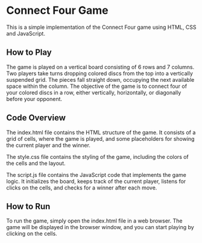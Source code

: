 # Connect Four Game
This is a simple implementation of the Connect Four game using HTML, CSS and JavaScript.

## How to Play
The game is played on a vertical board consisting of 6 rows and 7 columns. Two players take turns dropping colored discs from the top into a vertically suspended grid. The pieces fall straight down, occupying the next available space within the column. The objective of the game is to connect four of your colored discs in a row, either vertically, horizontally, or diagonally before your opponent.

## Code Overview
The index.html file contains the HTML structure of the game. It consists of a grid of cells, where the game is played, and some placeholders for showing the current player and the winner.

The style.css file contains the styling of the game, including the colors of the cells and the layout.

The script.js file contains the JavaScript code that implements the game logic. It initializes the board, keeps track of the current player, listens for clicks on the cells, and checks for a winner after each move.

## How to Run
To run the game, simply open the index.html file in a web browser. The game will be displayed in the browser window, and you can start playing by clicking on the cells.
